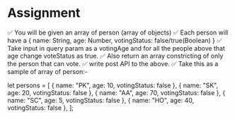 # Assignment

✅ You will be given an array of person (array of objects)
✅ Each person will have a
{
    name: String,
    age: Number,
    votingStatus: false/true(Boolean)
}
✅ Take input in query param as a votingAge and for all the people above that age change voteStatus as true.
✅ Also return an array constricting of only the person that can vote.
✅ write post API to the above.
✅ Take this as a sample of array of person:-

let persons = [
  { name: "PK", age: 10, votingStatus: false },
  { name: "SK", age: 20, votingStatus: false },
  { name: "AA", age: 70, votingStatus: false },
  { name: "SC", age: 5, votingStatus: false },
  { name: "HO", age: 40, votingStatus: false },
];
